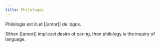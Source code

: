 ```yaml
---
title: Philologia
---
```

Philologia est illud [[amor]] de logos.

Sithen [[amor]] implicavi desire of caring, then philology is the inquiry of language.